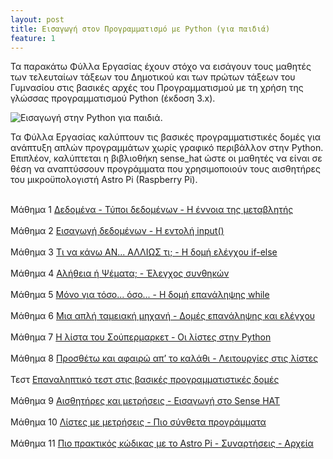 ```yaml
---
layout: post
title: Εισαγωγή στον Προγραμματισμό με Python (για παιδιά)
feature: 1
---
```


Τα παρακάτω Φύλλα Εργασίας έχουν στόχο να εισάγουν τους μαθητές των τελευταίων τάξεων του Δημοτικού και των πρώτων τάξεων του Γυμνασίου στις βασικές αρχές του Προγραμματισμού με τη χρήση της γλώσσας προγραμματισμού Python (έκδοση 3.x).


![Εισαγωγή στην Python για παιδιά.](https://github.com/liagason/liagason.github.io/raw/master/assets/images/python-logo.png "Εισαγωγή στην Python για παιδιά.")

Τα Φύλλα Εργασίας καλύπτουν τις βασικές προγραμματιστικές δομές για ανάπτυξη απλών προγραμμάτων χωρίς γραφικό περιβάλλον στην Python. Επιπλέον, καλύπτεται η βιβλιοθήκη sense_hat ώστε οι μαθητές να είναι σε θέση να αναπτύσσουν προγράμματα που χρησιμοποιούν τους αισθητήρες του μικροϋπολογιστή Astro Pi (Raspberry Pi).<br><br>

Μάθημα 1 [Δεδομένα - Τύποι δεδομένων - Η έννοια της μεταβλητής](https://github.com/liagason/A-Jekyll-Blog/raw/master/assets/files/python_programming/1.pdf)<br><br>
Μάθημα 2 [Εισαγωγή δεδομένων - Η εντολή input()](https://github.com/liagason/A-Jekyll-Blog/raw/master/assets/files/python_programming/2.pdf)<br><br>
Μάθημα 3 [Τι να κάνω AN... ΑΛΛΙΩΣ τι; - Η δομή ελέγχου if-else](https://github.com/liagason/A-Jekyll-Blog/raw/master/assets/files/python_programming/3.pdf)<br><br>
Μάθημα 4 [Αλήθεια ή Ψέματα; - Έλεγχος συνθηκών](https://github.com/liagason/A-Jekyll-Blog/raw/master/assets/files/python_programming/4.pdf)<br><br>
Μάθημα 5 [Μόνο για τόσο... όσο... - Η δομή επανάληψης while](https://github.com/liagason/A-Jekyll-Blog/raw/master/assets/files/python_programming/5.pdf)<br><br>
Μάθημα 6 [Μια απλή ταμειακή μηχανή - Δομές επανάληψης και ελέγχου](https://github.com/liagason/A-Jekyll-Blog/raw/master/assets/files/python_programming/6.pdf)<br><br>
Μάθημα 7 [Η λίστα του Σούπερμαρκετ - Οι λίστες στην Python](https://github.com/liagason/A-Jekyll-Blog/raw/master/assets/files/python_programming/7.pdf)<br><br>
Μάθημα 8 [Προσθέτω και αφαιρώ απ’ το καλάθι - Λειτουργίες στις λίστες](https://github.com/liagason/A-Jekyll-Blog/raw/master/assets/files/python_programming/8.pdf)<br><br>
Τεστ [Επαναληπτικό τεστ στις βασικές προγραμματιστικές δομές](https://github.com/liagason/A-Jekyll-Blog/raw/master/assets/files/python_programming/test.pdf)<br><br>
Μάθημα 9 [Αισθητήρες και μετρήσεις - Εισαγωγή στο Sense HAT](https://github.com/liagason/A-Jekyll-Blog/raw/master/assets/files/python_programming/9.pdf)<br><br>
Μάθημα 10 [Λίστες με μετρήσεις - Πιο σύνθετα προγράμματα](https://github.com/liagason/A-Jekyll-Blog/raw/master/assets/files/python_programming/10.pdf)<br><br>
Μάθημα 11 [Πιο πρακτικός κώδικας με το Astro Pi - Συναρτήσεις - Αρχεία](https://github.com/liagason/A-Jekyll-Blog/raw/master/assets/files/python_programming/11.pdf)